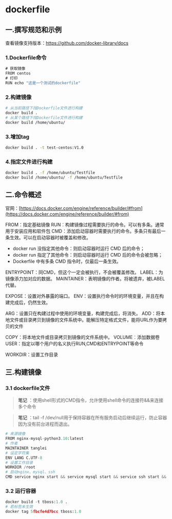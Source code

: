 # dockerfile

## 一.撰写规范和示例

查看镜像支持版本：<https://github.com/docker-library/docs>

### 1.Dockerfile命令

```jsx
# 获取镜像
FROM centos
# 打印
RUN echo "这是一个测试的dockerfile"
```

### 2.构建镜像

```bash
# 从当前路径下找Dockerfile文件进行构建
docker build .
# 从某个路径下找Dockerfile文件进行构建
docker build /home/ubuntu/
```

### 3.增加tag

```bash
docker build . -t test-centos:V1.0
```

### 4.指定文件进行构建

```bash
docker build . -f /home/ubuntu/Testfile
docker build /home/ubuntu/ -f /home/ubuntu/Testfile
```

## 二.命令概述

官网：[https://docs.docker.com/engine/reference/builder/#from](https://docs.docker.com/engine/reference/builder/#from)

FROM：指定基础镜像
RUN︰构建镜像过程需要执行的命令。可以有多条。通常用于安装应用和软件包
CMD：添加启动容器时需要执行的命令。多条只有最后一条生效。可以在启动容器时被覆盖和修改。

- docker run 没指定其他命令：则启动容器时运行 CMD 后的命令；
- docker run 指定了其他命令：则启动容器时运行 CMD 后的命令会被忽略；
- Dockerfile 中有多条 CMD 指令时，仅最后一条生效。

ENTRYPOINT：同CMD，但这个一定会被执行，不会被覆盖修改。
LABEL：为镜像添力加对应的数据。
MAINTAINER：表明镜像的作者。将被遗弃，被LABEL代替。

EXPOSE：设置对外暴露的端口。
ENV：设置执行命令时的环境变量，并且在构建完成后，仍然生效。

ARG：设置只在构建过程中使用的环境变量，构建完成后，将消失。
ADD：将本地文件或目录拷贝到镜像的文件系统中。能解压特定格式文件，能将URL作为要拷贝的文件

COPY：将本地文件或目录拷贝到镜像的文件系统中。
VOLUME︰添加数据卷
USER：指定以哪个用户的名义执行RUN,CMD和ENTRYPOINT等命令

WORKDIR：设置工作目录

## 三.构建镜像

### 3.1 dockerfile文件

> **笔记** ：使用shell形式的CMD指令，允许使用shell命令的连接符&&来连接多个命令

> **笔记** ：tail -f /dev/null用于保持容器在所有服务启动后继续运行，防止容器因为没有前台进程而退出。

```python
# 来源镜像
FROM nginx-mysql-python3.10:latest
# 作者
MAINTAINER tanglei
# 设定字符集
ENV LANG C.UTF-8
# 设置工作目录
WORKDIR /root
# 启动nginx、mysql、ssh
CMD service nginx start && service mysql start && service ssh start && tail -f /dev/null
```

### 3.2 运行容器

```python
docker build -t tboss:1.0 .
# 若标签未生效
docker tag 5fbcfe4d7bcc tboss:1.0
```
